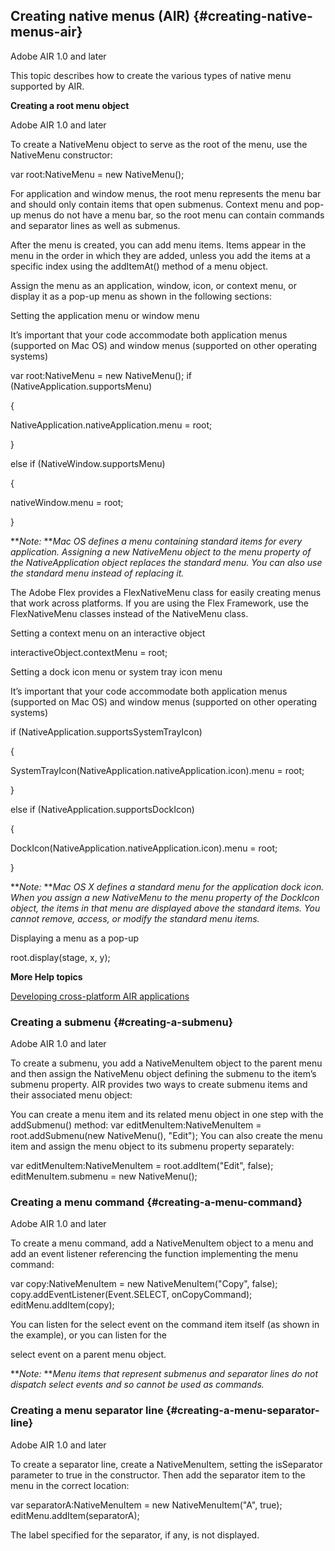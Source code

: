 ## Creating native menus (AIR) {#creating-native-menus-air}

Adobe AIR 1.0 and later

This topic describes how to create the various types of native menu supported by AIR.

**Creating a root menu object**

Adobe AIR 1.0 and later

To create a NativeMenu object to serve as the root of the menu, use the NativeMenu constructor:

var root:NativeMenu = new NativeMenu();

For application and window menus, the root menu represents the menu bar and should only contain items that open submenus. Context menu and pop-up menus do not have a menu bar, so the root menu can contain commands and separator lines as well as submenus.

After the menu is created, you can add menu items. Items appear in the menu in the order in which they are added, unless you add the items at a specific index using the addItemAt() method of a menu object.

Assign the menu as an application, window, icon, or context menu, or display it as a pop-up menu as shown in the following sections:

Setting the application menu or window menu

It’s important that your code accommodate both application menus (supported on Mac OS) and window menus (supported on other operating systems)

var root:NativeMenu = new NativeMenu(); if (NativeApplication.supportsMenu)

{

NativeApplication.nativeApplication.menu = root;

}

else if (NativeWindow.supportsMenu)

{

nativeWindow.menu = root;

}

**_Note:_ **_Mac OS defines a menu containing standard items for every application. Assigning a new NativeMenu object to the menu property of the NativeApplication object replaces the standard menu. You can also use the standard menu instead of replacing it._

The Adobe Flex provides a FlexNativeMenu class for easily creating menus that work across platforms. If you are using the Flex Framework, use the FlexNativeMenu classes instead of the NativeMenu class.

Setting a context menu on an interactive object

interactiveObject.contextMenu = root;

Setting a dock icon menu or system tray icon menu

It’s important that your code accommodate both application menus (supported on Mac OS) and window menus (supported on other operating systems)

if (NativeApplication.supportsSystemTrayIcon)

{

SystemTrayIcon(NativeApplication.nativeApplication.icon).menu = root;

}

else if (NativeApplication.supportsDockIcon)

{

DockIcon(NativeApplication.nativeApplication.icon).menu = root;

}

**_Note:_ **_Mac OS X defines a standard menu for the application dock icon. When you assign a new NativeMenu to the menu property of the DockIcon object, the items in that menu are displayed above the standard items. You cannot remove, access, or modify the standard menu items._

Displaying a menu as a pop-up

root.display(stage, x, y);

**More Help topics**

[Developing cross-platform AIR applications](http://www.adobe.com/devnet/air/articles/developing_crossplatform.html)

### Creating a submenu {#creating-a-submenu}

Adobe AIR 1.0 and later

To create a submenu, you add a NativeMenuItem object to the parent menu and then assign the NativeMenu object defining the submenu to the item’s submenu property. AIR provides two ways to create submenu items and their associated menu object:

You can create a menu item and its related menu object in one step with the addSubmenu() method: var editMenuItem:NativeMenuItem = root.addSubmenu(new NativeMenu(), &quot;Edit&quot;); You can also create the menu item and assign the menu object to its submenu property separately:

var editMenuItem:NativeMenuItem = root.addItem(&quot;Edit&quot;, false); editMenuItem.submenu = new NativeMenu();

### Creating a menu command {#creating-a-menu-command}

Adobe AIR 1.0 and later

To create a menu command, add a NativeMenuItem object to a menu and add an event listener referencing the function implementing the menu command:

var copy:NativeMenuItem = new NativeMenuItem(&quot;Copy&quot;, false); copy.addEventListener(Event.SELECT, onCopyCommand); editMenu.addItem(copy);

You can listen for the select event on the command item itself (as shown in the example), or you can listen for the

select event on a parent menu object.

**_Note:_ **_Menu items that represent submenus and separator lines do not dispatch select events and so cannot be used as commands._

### Creating a menu separator line {#creating-a-menu-separator-line}

Adobe AIR 1.0 and later

To create a separator line, create a NativeMenuItem, setting the isSeparator parameter to true in the constructor. Then add the separator item to the menu in the correct location:

var separatorA:NativeMenuItem = new NativeMenuItem(&quot;A&quot;, true); editMenu.addItem(separatorA);

The label specified for the separator, if any, is not displayed.